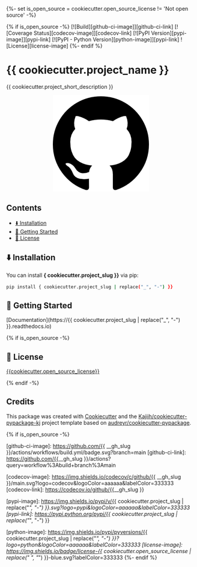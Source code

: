 {%- set is_open_source = cookiecutter.open_source_license != 'Not open source' -%}

{% if is_open_source -%}
[![Build][github-ci-image]][github-ci-link]
[![Coverage Status][codecov-image]][codecov-link]
[![PyPI Version][pypi-image]][pypi-link]
[![PyPI - Python Version][python-image]][pypi-link]
![License][license-image]
{%- endif %}

# {{ cookiecutter.project_name }}

{{ cookiecutter.project_short_description }}

<p align="center">
  <img src="media/package_illustration.png" alt="Illustration">
</p>

## Contents <!-- omit from toc -->

- [⬇️ Installation](#️-installation)
- [🏃 Getting Started](#-getting-started)
- [🧾 License](#-license)

## ⬇️ Installation

You can install **{ cookiecutter.project_slug }}** via pip:

```bash
pip install { cookiecutter.project_slug | replace("_", "-") }}
```

<!-- ### Requirements -->

## 🏃 Getting Started

[Documentation](https://{{ cookiecutter.project_slug | replace("_", "-") }}.readthedocs.io)

<!-- ## 📔 Citation -->

{% if is_open_source -%}

## 🧾 License

[{{cookiecutter.open_source_license}}](LICENSE)

{% endif -%}

<!-- ## 🤝 Contributing -->

## Credits <!-- omit from toc -->

This package was created with [Cookiecutter](https://github.com/audreyr/cookiecutter) and the [Kajiih/cookiecutter-pypackage-kj](https://github.com/Kajiih/cookiecutter-pypackage-kj) project template based on  [audreyr/cookiecutter-pypackage](https://github.com/audreyr/cookiecutter-pypackage).

{% if is_open_source -%}
<!-- Links -->
[github-ci-image]: <https://github.com/{{> __gh_slug }}/actions/workflows/build.yml/badge.svg?branch=main
[github-ci-link]: <https://github.com/{{>__gh_slug }}/actions?query=workflow%3Abuild+branch%3Amain

[codecov-image]: <https://img.shields.io/codecov/c/github/{{> __gh_slug }}/main.svg?logo=codecov&logoColor=aaaaaa&labelColor=333333
[codecov-link]: <https://codecov.io/github/{{>__gh_slug }}

[pypi-image]: <https://img.shields.io/pypi/v/{{> cookiecutter.project_slug | replace("_", "-") }}.svg?logo=pypi&logoColor=aaaaaa&labelColor=333333
[pypi-link]: <https://pypi.python.org/pypi/{{> cookiecutter.project_slug | replace("_", "-") }}

[python-image]: <https://img.shields.io/pypi/pyversions/{{> cookiecutter.project_slug | replace("_", "-") }}?logo=python&logoColor=aaaaaa&labelColor=333333
[license-image]: <https://img.shields.io/badge/license-{{> cookiecutter.open_source_license | replace(" ", "_") }}-blue.svg?labelColor=333333
{%- endif %}
